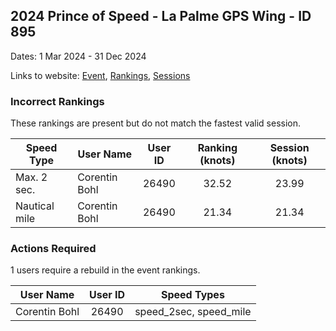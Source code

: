 ## 2024 Prince of Speed - La Palme  GPS Wing - ID 895

Dates: 1 Mar 2024 - 31 Dec 2024

Links to website: [Event](https://www.gps-wingfoiling.com/default.aspx?mnu=event&val=895), [Rankings](https://www.gps-wingfoiling.com/default.aspx?mnu=eventranking&val=895), [Sessions](https://www.gps-wingfoiling.com/default.aspx?mnu=eventsessions&val=895)

### Incorrect Rankings

These rankings are present but do not match the fastest valid session.

| Speed Type | User Name | User ID | Ranking (knots) | Session (knots) |
| ---------- | --------- | :-----: | :-------------: | :-------------: |
| Max. 2 sec. | Corentin Bohl | 26490 | 32.52 | 23.99 |
| Nautical mile | Corentin Bohl | 26490 | 21.34 | 21.34 |

### Actions Required

1 users require a rebuild in the event rankings.

| User Name | User ID | Speed Types |
| --------- | :-----: | ----------- |
| Corentin Bohl | 26490 | speed_2sec, speed_mile |
